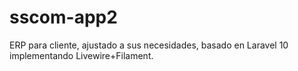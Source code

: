 # sscom-app2
 ERP para cliente, ajustado a sus necesidades, basado en Laravel 10 implementando Livewire+Filament.
